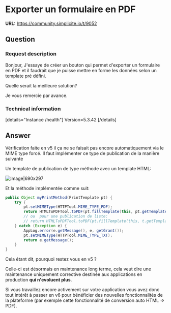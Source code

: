 # Exporter un formulaire en PDF

**URL:** https://community.simplicite.io/t/9052

## Question
### Request description

Bonjour,
J'essaye de créer un bouton qui permet d'exporter un formulaire en PDF et il faudrait que je puisse mettre en forme les données selon un template pré défini.

Quelle serait la meilleure solution?

Je vous remercie par avance.

### Technical information

[details="Instance /health"]
Version=5.3.42
[/details]

## Answer
Vérification faite en v5 il ça ne se faisait pas encore automatiquement via le MIME type forcé. Il faut implémenter ce type de publication de la manière suivante

Un template de publication de type méthode avec un template HTML:

![image|690x297](upload://ja51qWYJ9UNyMXLh9x80T0YPf8m.png)

Et la méthode implémentée comme suit:

```java
public Object myPrintMethod(PrintTemplate pt) {
	try {
		pt.setMIMEType(HTTPTool.MIME_TYPE_PDF);
		return HTMLToPDFTool.toPDF(pt.fillTemplate(this, pt.getTemplate(true), getValues()));
		// ou  pour une publication de liste:
		// return HTMLToPDFTool.toPDF(pt.fillTemplate(this, t.getTemplate(true), getCurrentList())); // Pour une pib
	} catch (Exception e) {
		AppLog.error(e.getMessage(), e, getGrant());
		pt.setMIMEType(HTTPTool.MIME_TYPE_TXT);
		return e.getMessage();
	}
}
```

Cela étant dit, pourquoi restez vous en v5 ?

Celle-ci est désormais en maintenance long terme, cela veut dire une maintenance uniquement corrective destinée aux applications en production **qui n'evoluent plus**.

Si vous travaillez encore activement sur votre application vous avez donc tout intérêt à passer en v6 pour bénéficier des nouvelles fonctionnalités de la plateforme (par exemple cette fonctionnalité de conversion auto HTML => PDF).
